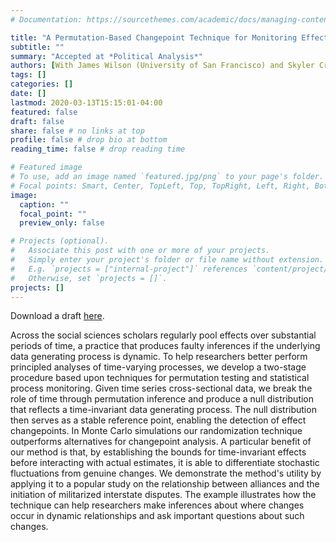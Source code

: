 ```yaml
---
# Documentation: https://sourcethemes.com/academic/docs/managing-content/

title: "A Permutation-Based Changepoint Technique for Monitoring Effect Sizes"
subtitle: ""
summary: "Accepted at *Political Analysis*"
authors: [With James Wilson (University of San Francisco) and Skyler Cranmer]
tags: []
categories: []
date: []
lastmod: 2020-03-13T15:15:01-04:00
featured: false
draft: false
share: false # no links at top
profile: false # drop bio at bottom
reading_time: false # drop reading time 

# Featured image
# To use, add an image named `featured.jpg/png` to your page's folder.
# Focal points: Smart, Center, TopLeft, Top, TopRight, Left, Right, BottomLeft, Bottom, BottomRight.
image:
  caption: ""
  focal_point: ""
  preview_only: false

# Projects (optional).
#   Associate this post with one or more of your projects.
#   Simply enter your project's folder or file name without extension.
#   E.g. `projects = ["internal-project"]` references `content/project/deep-learning/index.md`.
#   Otherwise, set `projects = []`.
projects: []
---
```


Download a draft [here](/files/perm_changepoint.pdf).

Across the social sciences scholars regularly pool effects over substantial periods of time, a practice that produces faulty inferences if the underlying data generating process is dynamic. To help researchers better perform principled analyses of time-varying processes, we develop a two-stage procedure based upon techniques for permutation testing and statistical process monitoring. Given time series cross-sectional data, we break the role of time through permutation inference and produce a null distribution that reflects a time-invariant data generating process. The null distribution then serves as a stable reference point, enabling the detection of effect changepoints. In Monte Carlo simulations our randomization technique outperforms alternatives for changepoint analysis. A particular benefit of our method is that, by establishing the bounds for time-invariant effects before interacting with actual estimates, it is able to differentiate stochastic fluctuations from genuine changes. We demonstrate the method's utility by applying it to a popular study on the relationship between alliances and the initiation of militarized interstate disputes. The example illustrates how the technique can help researchers make inferences about where changes occur in dynamic relationships and ask important questions about such changes.
